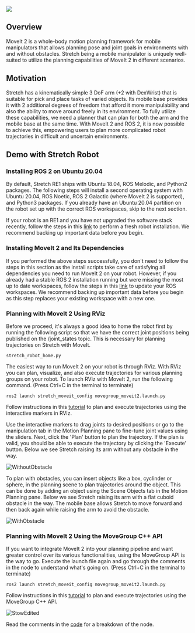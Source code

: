 ![](../images/banner.png)

## Overview

MoveIt 2 is a whole-body motion planning framework for mobile manipulators that allows planning pose and joint goals in environments with and without obstacles. Stretch being a mobile manipulator is uniquely well-suited to utilize the planning capabilities of MoveIt 2 in different scenarios.

## Motivation

Stretch has a kinematically simple 3 DoF arm (+2 with DexWrist) that is suitable for pick and place tasks of varied objects. Its mobile base provides it with 2 additional degrees of freedom that afford it more manipulability and also the ability to move around freely in its environment. To fully utilize these capabilities, we need a planner that can plan for both the arm and the mobile base at the same time. With MoveIt 2 and ROS 2, it is now possible to achieve this, empowering users to plan more complicated robot trajectories in difficult and uncertain environments.

## Demo with Stretch Robot

### Installing ROS 2 on Ubuntu 20.04
By default, Stretch RE1 ships with Ubuntu 18.04, ROS Melodic, and Python2 packages. The following steps will install a second operating system with Ubuntu 20.04, ROS Noetic, ROS 2 Galactic (where MoveIt 2 is supported), and Python3 packages. If you already have an Ubuntu 20.04 partition on the robot set up with the correct ROS workspaces, skip to the next section.

If your robot is an RE1 and you have not upgraded the software stack recently, follow the steps in this [link](https://docs.hello-robot.com/0.2/stretch-install/docs/robot_install/) to perform a fresh robot installation. We recommend backing up important data before you begin.

### Installing MoveIt 2 and Its Dependencies

If you performed the above steps successfully, you don't need to follow the steps in this section as the install scripts take care of satisfying all dependencies you need to run MoveIt 2 on your robot. However, if you already had a stable ROS 2 installation running but were missing the most up to date workspaces, follow the steps in this [link](https://docs.hello-robot.com/0.2/stretch-install/docs/ros_workspace/#ubuntu-2004) to update your ROS workspaces. We recommend backing up important data before you begin as this step replaces your existing workspace with a new one.

### Planning with MoveIt 2 Using RViz
Before we proceed, it's always a good idea to home the robot first by running the following script so that we have the correct joint positions being published on the /joint_states topic. This is necessary for planning trajectories on Stretch with MoveIt.

```
stretch_robot_home.py
```

The easiest way to run MoveIt 2 on your robot is through RViz. With RViz you can plan, visualize, and also execute trajectories for various planning groups on your robot. To launch RViz with MoveIt 2, run the following command. (Press Ctrl+C in the terminal to terminate)

```
ros2 launch stretch_moveit_config movegroup_moveit2.launch.py
```

Follow instructions in this [tutorial](https://github.com/hello-robot/stretch_tutorials/blob/master/ros2/moveit_rviz_demo.md) to plan and execute trajectories using the interactive markers in RViz.

Use the interactive markers to drag joints to desired positions or go to the manipulation tab in the Motion Planning pane to fine-tune joint values using the sliders. Next, click the 'Plan' button to plan the trajectory. If the plan is valid, you should be able to execute the trajectory by clicking the 'Execute' button. Below we see Stretch raising its arm without any obstacle in the way.

![WithoutObstacle](https://user-images.githubusercontent.com/97639181/162533340-dec4232b-617c-4b90-b4e1-a24fd3027baa.gif)

To plan with obstacles, you can insert objects like a box, cyclinder or sphere, in the planning scene to plan trajectories around the object. This can be done by adding an object using the Scene Objects tab in the Motion Planning pane. Below we see Stretch raising its arm with a flat cuboid obstacle in the way. The mobile base allows Stretch to move forward and then back again while raising the arm to avoid the obstacle.

![WithObstacle](https://user-images.githubusercontent.com/97639181/162533356-15955809-f21d-4181-a012-6bca3f48dfc4.gif)


### Planning with MoveIt 2 Using the MoveGroup C++ API

If you want to integrate MoveIt 2 into your planning pipeline and want greater control over its various functionalities, using the MoveGroup API is the way to go. Execute the launch file again and go through the comments in the node to understand what's going on. (Press Ctrl+C in the terminal to terminate)

```
ros2 launch stretch_moveit_config movegroup_moveit2.launch.py
```

Follow instructions in this [tutorial](https://github.com/hello-robot/stretch_tutorials/blob/master/ros2/moveit_movegroup_demo.md) to plan and execute trajectories using the MoveGroup C++ API.

![StowEdited](https://user-images.githubusercontent.com/97639181/166838248-cbfd537b-973e-4fb4-b60c-b5b3c111e02d.gif)

Read the comments in the [code](https://github.com/hello-robot/stretch_ros2/blob/galactic/stretch_moveit_config/src/movegroup_test.cpp) for a breakdown of the node.
